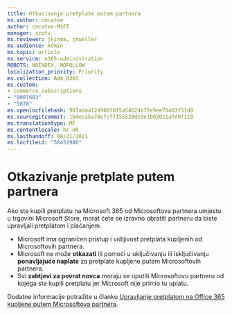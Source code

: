 ```yaml
---
title: Otkazivanje pretplate putem partnera
ms.author: cmcatee
author: cmcatee-MSFT
manager: scotv
ms.reviewer: jkinma, jmueller
ms.audience: Admin
ms.topic: article
ms.service: o365-administration
ROBOTS: NOINDEX, NOFOLLOW
localization_priority: Priority
ms.collection: Adm_O365
ms.custom:
- commerce_subscriptions
- "9001683"
- "5078"
ms.openlocfilehash: 907adaa12d960f0f5a54624b7fe9ee70a83f51d0
ms.sourcegitcommit: 1b4ecaba74cfcff155528dc9e1002011afe0f110
ms.translationtype: MT
ms.contentlocale: hr-HR
ms.lasthandoff: 08/21/2021
ms.locfileid: "58451986"
---
```

# <a name="cancel-subscription-from-partner"></a>Otkazivanje pretplate putem partnera

Ako ste kupili pretplatu na Microsoft 365 od Microsoftova partnera umjesto u trgovini Microsoft Store, morat ćete se izravno obratiti partneru da biste upravljali pretplatom i plaćanjem.

- Microsoft ima ograničen pristup i vidljivost pretplata kupljenih od Microsoftovih partnera. 
- Microsoft ne može **otkazati** ili pomoći u uključivanju ili isključivanju **ponavljajuće naplate** za pretplate kupljene putem Microsoftovih partnera. 
- Svi **zahtjevi za povrat novca** moraju se uputiti Microsoftovu partneru od kojega ste kupili pretplatu jer Microsoft nije primio tu uplatu. 

Dodatne informacije potražite u članku [Upravljanje pretplatom na Office 365 kupljene putem Microsoftova partnera](https://support.microsoft.com/help/4230739/microsoft-account-manage-office-365-subscription-from-third-party). 

